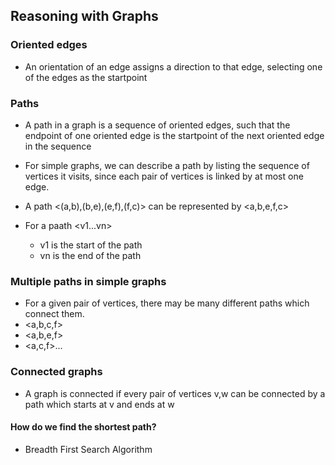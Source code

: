 ## Reasoning with Graphs
### Oriented edges
- An orientation of an edge assigns a direction to that edge, selecting one of the edges as the startpoint

### Paths
- A path in a graph is a sequence of oriented edges, such that the endpoint of one oriented edge is the startpoint of the next oriented edge in the sequence

- For simple graphs, we can describe a path by listing the sequence of vertices it visits, since each pair of vertices is linked by at most one edge.
- A path <(a,b),(b,e),(e,f),(f,c)> can be represented by <a,b,e,f,c>
- For a paath <v1...vn>
	- v1 is the start of the path
	- vn is the end of the path

### Multiple paths in simple graphs
- For a given pair of vertices, there may be many different paths which connect them.
- <a,b,c,f>
- <a,b,e,f>
- <a,c,f>...

### Connected graphs
- A graph is connected if every pair of vertices v,w can be connected by a path which starts at v and ends at w

#### How do we find the shortest path?
- Breadth First Search Algorithm
